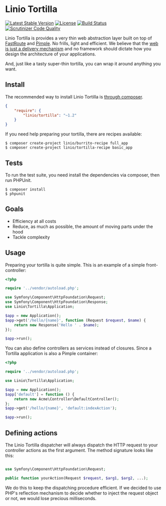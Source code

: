 Linio Tortilla
==============
[![Latest Stable Version](https://poser.pugx.org/linio/tortilla/v/stable.svg)](https://packagist.org/packages/linio/tortilla) [![License](https://poser.pugx.org/linio/tortilla/license.svg)](https://packagist.org/packages/linio/tortilla) [![Build Status](https://secure.travis-ci.org/LinioIT/tortilla.png)](http://travis-ci.org/LinioIT/tortilla) [![Scrutinizer Code Quality](https://scrutinizer-ci.com/g/LinioIT/tortilla/badges/quality-score.png?b=master)](https://scrutinizer-ci.com/g/LinioIT/tortilla/?branch=master)

Linio Tortilla is provides a very thin web abstraction layer built on top of [FastRoute](https://github.com/nikic/FastRoute) and [Pimple](http://pimple.sensiolabs.org). No frills, light and efficient. We believe that the [web is just a delivery mechanism](https://youtu.be/WpkDN78P884?t=8m50s) and no framework should dictate how you design the architecture of your applications.

And, just like a tasty super-thin tortilla, you can wrap it around anything you want.

Install
-------

The recommended way to install Linio Tortilla is [through composer](http://getcomposer.org).

```JSON
{
    "require": {
        "linio/tortilla": "~1.2"
    }
}
```

If you need help preparing your tortilla, there are recipes available:

    $ composer create-project linio/burrito-recipe full_app
    $ composer create-project linio/tortilla-recipe basic_app

Tests
-----

To run the test suite, you need install the dependencies via composer, then
run PHPUnit.

    $ composer install
    $ phpunit

Goals
-----

* Efficiency at all costs
* Reduce, as much as possible, the amount of moving parts under the hood
* Tackle complexity

Usage
-----

Preparing your tortilla is quite simple. This is an example of a simple front-controller:

```php
<?php

require '../vendor/autoload.php';

use Symfony\Component\HttpFoundation\Request;
use Symfony\Component\HttpFoundation\Response;
use Linio\Tortilla\Application;

$app = new Application();
$app->get('/hello/{name}', function (Request $request, $name) {
    return new Response('Hello ' . $name);
});

$app->run();
```

You can also define controllers as services instead of closures. Since a Tortilla
application is also a Pimple container:

```php
<?php

require '../vendor/autoload.php';

use Linio\Tortilla\Application;

$app = new Application();
$app['default'] = function () {
    return new Acme\Controller\DefaultController();
};
$app->get('/hello/{name}', 'default:indexAction');

$app->run();
```

Defining actions
----------------

The Linio Tortilla dispatcher will always dispatch the HTTP request to your controller
actions as the first argument. The method signature looks like this:

```php

use Symfony\Component\HttpFoundation\Request;

public function yourAction(Request $request, $arg1, $arg2, ...);
```

We do this to keep the dispatching procedure efficient. If we decided to use PHP's
reflection mechanism to decide whether to inject the request object or not, we would
lose precious milliseconds.
